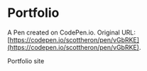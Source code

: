 # Portfolio

A Pen created on CodePen.io. Original URL: [https://codepen.io/scottheron/pen/vGbRKE](https://codepen.io/scottheron/pen/vGbRKE).

Portfolio site
